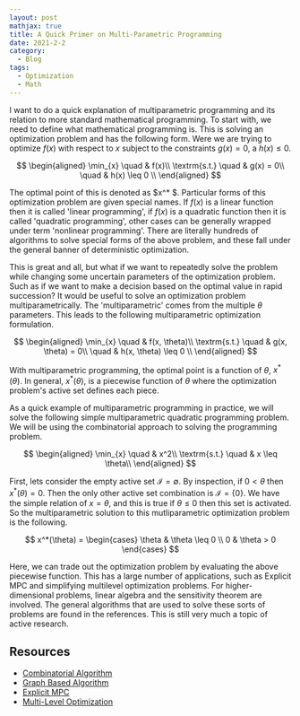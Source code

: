 ```yaml
---
layout: post
mathjax: true
title: A Quick Primer on Multi-Parametric Programming
date: 2021-2-2
category:
  - Blog
tags:
  - Optimization
  - Math
---
```


I want to do a quick explanation of multiparametric programming and its relation to more standard mathematical programming. To start with, we need to define what mathematical programming is. This is solving an optimization problem and has the following form. Were we are trying to optimize $f(x)$ with respect to $x$ subject to the constraints $g(x)=0$, a $h(x)\leq 0$. 

$$
\begin{aligned}
\min_{x} \quad & f(x)\\
\textrm{s.t.} \quad & g(x) = 0\\
  \quad & h(x) \leq 0    \\
\end{aligned}
$$

The optimal point of this is denoted as $x^* $. Particular forms of this optimization problem are given special names. If $f(x)$ is a linear function then it is called 'linear programming', if $f(x)$ is a quadratic function then it is called 'quadratic programming', other cases can be generally wrapped under term 'nonlinear programming'. There are literally hundreds of algorithms to solve special forms of the above problem, and these fall under the general banner of deterministic optimization. 

This is great and all, but what if we want to repeatedly solve the problem while changing some uncertain parameters of the optimization problem. Such as if we want to make a decision based on the optimal value in rapid succession? It would be useful to solve an optimization problem multiparametrically. The 'multiparametric' comes from the multiple $\theta$ parameters. This leads to the following multiparametric optimization formulation. 

$$
\begin{aligned}
\min_{x} \quad & f(x, \theta)\\
\textrm{s.t.} \quad & g(x, \theta) = 0\\
  \quad & h(x, \theta) \leq 0    \\
\end{aligned}
$$

With multiparametric programming, the optimal point is a function of  $\theta$, $x^* (\theta)$. In general, $x^* (\theta)$, is a piecewise function of $\theta$ where the optimization problem's active set defines each piece. 

As a quick example of multiparametric programming in practice, we will solve the following simple multiparametric quadratic programming problem. We will be using the combinatorial approach to solving the programming problem.  

$$
\begin{aligned}
\min_{x} \quad & x^2\\
\textrm{s.t.} 
  \quad & x  \leq \theta\\
\end{aligned}
$$

First, lets consider the empty active set $\mathcal{I} = \emptyset$. By inspection, if $0 < \theta$ then $x^* (\theta) = 0$. Then the only other active set combination is $\mathcal{I} = \{ 0 \}$. We have the simple relation of $x = \theta$, and this is true if $\theta \leq 0$ then this set is activated. So the multiparametric solution to this mutliparametric optimization problem is the following.

$$
x^*(\theta) = 
\begin{cases} 
      \theta & \theta \leq 0 \\
      0 & \theta > 0 
\end{cases}
$$

Here, we can trade out the optimization problem by evaluating the above piecewise function. This has a large number of applications, such as Explicit MPC and simplifying multilevel optimization problems. For higher-dimensional problems, linear algebra and the sensitivity theorem are involved. The general algorithms that are used to solve these sorts of problems are found in the references. This is still very much a topic of active research.

## Resources

* [Combinatorial Algorithm](https://doi.org/10.1016/j.automatica.2011.06.019)
* [Graph Based Algorithm](https://doi.org/10.1016/j.automatica.2016.10.005)
* [Explicit MPC](https://doi.org/10.1109/ACC.2000.876624)
* [Multi-Level Optimization](https://doi.org/10.1016/j.compchemeng.2003.09.021)
